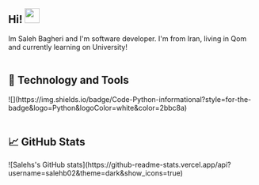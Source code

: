 <h2>Hi! <img src="https://raw.githubusercontent.com/MartinHeinz/MartinHeinz/master/wave.gif" width="30px"></h2>
Im Saleh Bagheri and I'm software developer. I'm from Iran, living in Qom and currently learning on University! 
<br><br>
<h2>🔧 Technology and Tools</h2>
![](https://img.shields.io/badge/Code-Python-informational?style=for-the-badge&logo=Python&logoColor=white&color=2bbc8a)
<br><br>
<h2>📈 GitHub Stats</h2>
![Salehs's GitHub stats](https://github-readme-stats.vercel.app/api?username=salehb02&theme=dark&show_icons=true)
